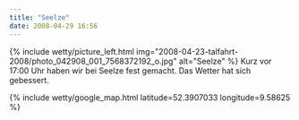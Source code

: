 ```yaml
---
title: "Seelze"
date: 2008-04-29 16:56
---
```


{% include wetty/picture_left.html img="2008-04-23-talfahrt-2008/photo_042908_001_7568372192_o.jpg" alt="Seelze" %}
Kurz vor 17:00 Uhr haben wir bei Seelze fest gemacht. Das Wetter hat sich gebessert.

{% include wetty/google_map.html latitude=52.3907033 longitude=9.58625 %}
